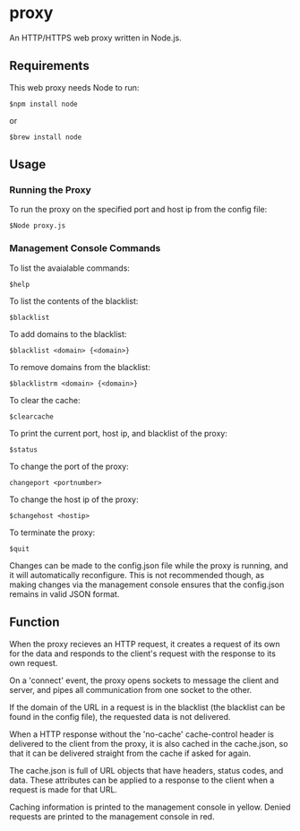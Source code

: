 # proxy
An HTTP/HTTPS web proxy written in Node.js.

## Requirements
This web proxy needs Node to run:
```
$npm install node
```
or
```
$brew install node
```

## Usage

### Running the Proxy
To run the proxy on the specified port and host ip from the config file:
```
$Node proxy.js
```

### Management Console Commands

To list the avaialable commands:
```
$help
```
To list the contents of the blacklist:
```
$blacklist
```
To add domains to the blacklist:
```
$blacklist <domain> {<domain>}
```
To remove domains from the blacklist:
```
$blacklistrm <domain> {<domain>}
```
To clear the cache:
```
$clearcache
```
To print the current port, host ip, and blacklist of the proxy:
```
$status
```
To change the port of the proxy:
```
changeport <portnumber>
```
To change the host ip of the proxy:
```
$changehost <hostip>
```
To terminate the proxy:
```
$quit
```

Changes can be made to the config.json file while the proxy is running, and it will automatically reconfigure. This is not recommended though, as making changes via the management console ensures that the config.json remains in valid JSON format.

## Function
When the proxy recieves an HTTP request, it creates a request of its own for the data and responds to the client's request with the response to its own request.

On a 'connect' event, the proxy opens sockets to message the client and server, and pipes all communication from one socket to the other.

If the domain of the URL in a request is in the blacklist (the blacklist can be found in the config file), the requested data is not delivered.

When a HTTP response without the 'no-cache' cache-control header is delivered to the client from the proxy, it is also cached in the cache.json, so that it can be delivered straight from the cache if asked for again.

The cache.json is full of URL objects that have headers, status codes, and data. These attributes can be applied to a response to the client when a request is made for that URL.

Caching information is printed to the management console in yellow. Denied requests are printed to the management console in red.
